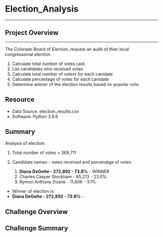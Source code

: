 # Election_Analysis
---

## Project Overview
---

The Colorado Board of Election, request an audit of thier local congressional election.

 1. Calculate total number of votes cast.
 2. List candidates who received votes.
 3. Calculate total number of voters for each canidate
 4. Calculate percentage of votes for each canidate
 5. Determine winner of the election results based on popular vote.

## Resource

* Data Source: election_results.csv
* Software: Python 3.9.6

## Summary

Analysis of election:

 1. Total number of votes = 369,711
 
 3. Candidate names - votes received and percenatge of votes
    1. **Diana DeGette                - 272,892 - 73.8%** - WINNER
    2. Charles Casper Stockham        - 85,213  - 23.0%
    3. Rymon Anthony Doane            - 11,606  - 3.1%

* Winner of election is:
 *  **Diana DeGette          - 272,892 - 73.8%** - 

## Challenge Overview

## Challenge Summary

